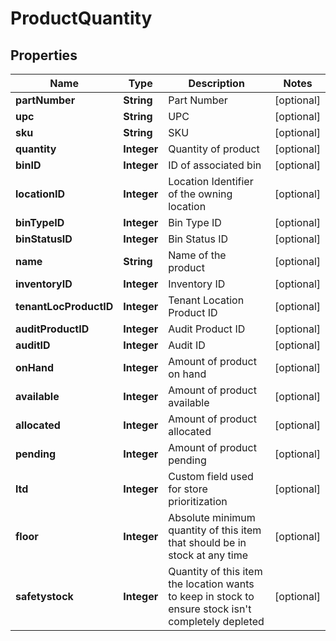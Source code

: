 
# ProductQuantity

## Properties
Name | Type | Description | Notes
------------ | ------------- | ------------- | -------------
**partNumber** | **String** | Part Number |  [optional]
**upc** | **String** | UPC |  [optional]
**sku** | **String** | SKU |  [optional]
**quantity** | **Integer** | Quantity of product |  [optional]
**binID** | **Integer** | ID of associated bin |  [optional]
**locationID** | **Integer** | Location Identifier of the owning location |  [optional]
**binTypeID** | **Integer** | Bin Type ID |  [optional]
**binStatusID** | **Integer** | Bin Status ID |  [optional]
**name** | **String** | Name of the product |  [optional]
**inventoryID** | **Integer** | Inventory ID |  [optional]
**tenantLocProductID** | **Integer** | Tenant Location Product ID |  [optional]
**auditProductID** | **Integer** | Audit Product ID |  [optional]
**auditID** | **Integer** | Audit ID |  [optional]
**onHand** | **Integer** | Amount of product on hand |  [optional]
**available** | **Integer** | Amount of product available |  [optional]
**allocated** | **Integer** | Amount of product allocated |  [optional]
**pending** | **Integer** | Amount of product pending |  [optional]
**ltd** | **Integer** | Custom field used for store prioritization |  [optional]
**floor** | **Integer** | Absolute minimum quantity of this item that should be in stock at any time |  [optional]
**safetystock** | **Integer** | Quantity of this item the location wants to keep in stock to ensure stock isn&#39;t completely depleted |  [optional]



